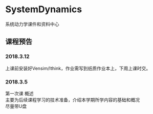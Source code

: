 # SystemDynamics 

系统动力学课件和资料中心<br>
  
## 课程预告 

### 2018.3.12 

上课前安装好Vensim/Ithink，作业需写到纸质作业本上，下周上课时交。

### 2018.3.5  
第一次课 概述<br>
主要为后续课程学习的技术准备，介绍本学期所学内容的基础和概况<br> 
尽量带U盘